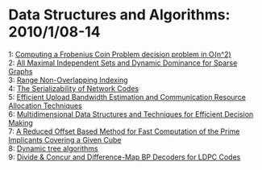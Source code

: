 # Data Structures and Algorithms: 2010/1/08-14  
1: [Computing a Frobenius Coin Problem decision problem in O(n^2)](https://doi.org/10.48550/arXiv.1001.0961)  
2: [All Maximal Independent Sets and Dynamic Dominance for Sparse Graphs](https://doi.org/10.48550/arXiv.cs/0407036)  
3: [Range Non-Overlapping Indexing](https://doi.org/10.48550/arXiv.0909.4893)  
4: [The Serializability of Network Codes](https://doi.org/10.48550/arXiv.1001.1373)  
5: [Efficient Upload Bandwidth Estimation and Communication Resource  Allocation Techniques](https://doi.org/10.48550/arXiv.1001.1451)  
6: [Multidimensional Data Structures and Techniques for Efficient Decision  Making](https://doi.org/10.48550/arXiv.1001.1454)  
7: [A Reduced Offset Based Method for Fast Computation of the Prime  Implicants Covering a Given Cube](https://doi.org/10.48550/arXiv.1001.1526)  
8: [Dynamic tree algorithms](https://doi.org/10.48550/arXiv.0809.3577)  
9: [Divide & Concur and Difference-Map BP Decoders for LDPC Codes](https://doi.org/10.48550/arXiv.1001.1730)  